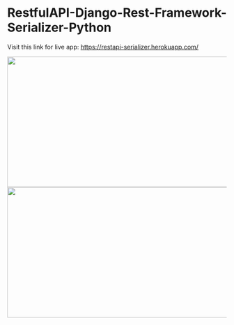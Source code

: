 # RestfulAPI-Django-Rest-Framework-Serializer-Python

Visit this link for live app: https://restapi-serializer.herokuapp.com/


<div>
    <img src="https://miro.medium.com/max/1400/1*MQ-Lf8tmtfa-pumN2Sh0cw.png" width="800" height="300">
    <img src="https://i.stack.imgur.com/0jot2.png" width="800" height="300">
</div>
